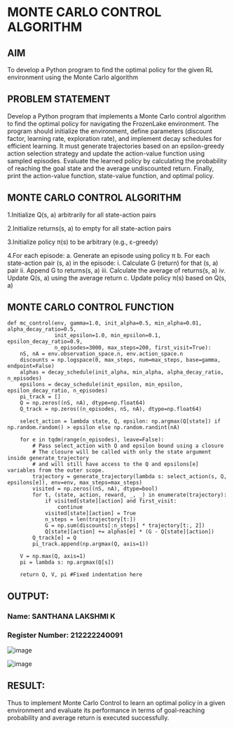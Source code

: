 # MONTE CARLO CONTROL ALGORITHM

## AIM
To develop a Python program to find the optimal policy for the given RL environment using the Monte Carlo algorithm

## PROBLEM STATEMENT
Develop a Python program that implements a Monte Carlo control algorithm to find the optimal policy for navigating the FrozenLake environment. The program should initialize the environment, define parameters (discount factor, learning rate, exploration rate), and implement decay schedules for efficient learning. It must generate trajectories based on an epsilon-greedy action selection strategy and update the action-value function using sampled episodes. Evaluate the learned policy by calculating the probability of reaching the goal state and the average undiscounted return. Finally, print the action-value function, state-value function, and optimal policy.

## MONTE CARLO CONTROL ALGORITHM
1.Initialize Q(s, a) arbitrarily for all state-action pairs

2.Initialize returns(s, a) to empty for all state-action pairs

3.Initialize policy π(s) to be arbitrary (e.g., ε-greedy)

4.For each episode:
a. Generate an episode using policy π
b. For each state-action pair (s, a) in the episode:
       i. Calculate G (return) for that (s, a) pair
       ii. Append G to returns(s, a)
       iii. Calculate the average of returns(s, a)
       iv. Update Q(s, a) using the average return
c. Update policy π(s) based on Q(s, a)

## MONTE CARLO CONTROL FUNCTION
```
def mc_control(env, gamma=1.0, init_alpha=0.5, min_alpha=0.01, alpha_decay_ratio=0.5,
               init_epsilon=1.0, min_epsilon=0.1, epsilon_decay_ratio=0.9,
               n_episodes=3000, max_steps=200, first_visit=True):
    nS, nA = env.observation_space.n, env.action_space.n
    discounts = np.logspace(0, max_steps, num=max_steps, base=gamma, endpoint=False)
    alphas = decay_schedule(init_alpha, min_alpha, alpha_decay_ratio, n_episodes)
    epsilons = decay_schedule(init_epsilon, min_epsilon, epsilon_decay_ratio, n_episodes)
    pi_track = []
    Q = np.zeros((nS, nA), dtype=np.float64)
    Q_track = np.zeros((n_episodes, nS, nA), dtype=np.float64)
    
    select_action = lambda state, Q, epsilon: np.argmax(Q[state]) if np.random.random() > epsilon else np.random.randint(nA)

    for e in tqdm(range(n_episodes), leave=False):
        # Pass select_action with Q and epsilon bound using a closure
        # The closure will be called with only the state argument inside generate_trajectory
        # and will still have access to the Q and epsilons[e] variables from the outer scope.
        trajectory = generate_trajectory(lambda s: select_action(s, Q, epsilons[e]), env=env, max_steps=max_steps)  
        visited = np.zeros((nS, nA), dtype=bool)
        for t, (state, action, reward, _, _) in enumerate(trajectory):
            if visited[state][action] and first_visit:
                continue
            visited[state][action] = True
            n_steps = len(trajectory[t:])
            G = np.sum(discounts[:n_steps] * trajectory[t:, 2])
            Q[state][action] += alphas[e] * (G - Q[state][action])
        Q_track[e] = Q
        pi_track.append(np.argmax(Q, axis=1))

    V = np.max(Q, axis=1)
    pi = lambda s: np.argmax(Q[s])

    return Q, V, pi #Fixed indentation here

```
## OUTPUT:
### Name: SANTHANA LAKSHMI K
### Register Number: 212222240091


![image](https://github.com/user-attachments/assets/1b5363ed-c9e7-46c9-b255-ac756b11ef9f)



![image](https://github.com/user-attachments/assets/33322b9b-1c6b-44e2-b25e-03e7973506ba)



## RESULT:

Thus to implement Monte Carlo Control to learn an optimal policy in a given environment and evaluate its performance in terms of goal-reaching probability and average return is executed successfully.

